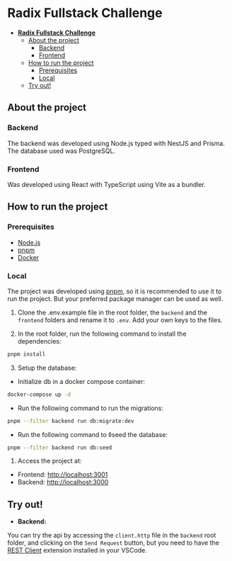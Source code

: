 # **Radix Fullstack Challenge**

- [**Radix Fullstack Challenge**](#radix-fullstack-challenge)
  - [About the project](#about-the-project)
    - [Backend](#backend)
    - [Frontend](#frontend)
  - [How to run the project](#how-to-run-the-project)
    - [Prerequisites](#prerequisites)
    - [Local](#local)
  - [Try out!](#try-out)

## About the project

### Backend

The backend was developed using Node.js typed with NestJS and Prisma. The database used was PostgreSQL.

### Frontend

Was developed using React with TypeScript using Vite as a bundler.

## How to run the project

### Prerequisites

- [Node.js](https://nodejs.org/en/)
- [pnpm](https://pnpm.io/)
- [Docker](https://www.docker.com/)

### Local

The project was developed using [pnpm](https://pnpm.io/), so it is recommended to use it to run the project. But your preferred package manager can be used as well.

1. Clone the .env.example file in the root folder, the `backend` and the `frontend` folders and rename it to `.env`. Add your own keys to the files.

2. In the root folder, run the following command to install the dependencies:

```bash
pnpm install
```

3. Setup the database:

- Initialize db in a docker compose container:

```bash
docker-compose up -d
```

- Run the following command to run the migrations:

```bash
pnpm --filter backend run db:migrate:dev
```

- Run the following command to ◊seed the database:

```bash
pnpm --filter backend run db:seed
```

1. Access the project at:

- Frontend: [http://localhost:3001](http://localhost:3001)
- Backend: [http://localhost:3000](http://localhost:3000)

## Try out! 

- **Backend:**

You can try the api by accessing the `client.http` file in the `backend` root folder, and clicking on the `Send Request` button, but you need to have the [REST Client](https://marketplace.visualstudio.com/items?itemName=humao.rest-client) extension installed in your VSCode.
